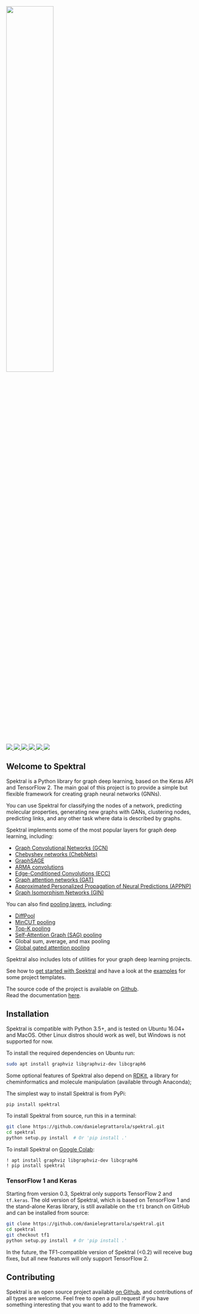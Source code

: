 <img src="https://danielegrattarola.github.io/spektral/img/logo_dark.svg" width="50%"/>
<br><br>
<a href="https://pypi.python.org/pypi/spektral/">
    <img src="https://img.shields.io/pypi/pyversions/spektral.svg" style="width: auto !important" />
</a>
<a href="https://pypi.org/project/spektral/">
    <img src="https://badge.fury.io/py/spektral.svg" style="width: auto !important" />
</a>
<a href="https://travis-ci.org/danielegrattarola/spektral">
    <img src="https://travis-ci.org/danielegrattarola/spektral.svg?branch=master" style="width: auto !important" />
</a>
<a href="https://github.com/danielegrattarola/spektral/actions?query=workflow%3AExamples">
    <img src="https://github.com/danielegrattarola/spektral/workflows/Examples/badge.svg" style="width: auto !important" />
</a>                                                                                                                       
<a href="https://codecov.io/github/danielegrattarola/spektral?branch=develop">
    <img src="https://codecov.io/gh/danielegrattarola/spektral/branch/develop/graph/badge.svg" style="width: auto !important" />
</a>
<a href="https://github.com/danielegrattarola/spektral">
    <img src="https://img.shields.io/badge/contributions-welcome-brightgreen.svg?style=flat" style="width: auto !important" />
</a>

## Welcome to Spektral
Spektral is a Python library for graph deep learning, based on the Keras API and TensorFlow 2.
The main goal of this project is to provide a simple but flexible framework for creating graph neural networks (GNNs).

You can use Spektral for classifying the nodes of a network, predicting molecular properties, generating new graphs with GANs, clustering nodes, predicting links, and any other task where data is described by graphs. 

Spektral implements some of the most popular layers for graph deep learning, including: 

- [Graph Convolutional Networks (GCN)](https://arxiv.org/abs/1609.02907)
- [Chebyshev networks (ChebNets)](https://arxiv.org/abs/1606.09375)
- [GraphSAGE](https://arxiv.org/abs/1706.02216)
- [ARMA convolutions](https://arxiv.org/abs/1901.01343)
- [Edge-Conditioned Convolutions (ECC)](https://arxiv.org/abs/1704.02901)
- [Graph attention networks (GAT)](https://arxiv.org/abs/1710.10903)
- [Approximated Personalized Propagation of Neural Predictions (APPNP)](https://arxiv.org/abs/1810.05997)
- [Graph Isomorphism Networks (GIN)](https://arxiv.org/abs/1810.00826)

You can also find [pooling layers](https://danielegrattarola.github.io/spektral/layers/pooling/), including:

- [DiffPool](https://arxiv.org/abs/1806.08804)
- [MinCUT pooling](https://arxiv.org/abs/1907.00481)
- [Top-K pooling](http://proceedings.mlr.press/v97/gao19a/gao19a.pdf)
- [Self-Attention Graph (SAG) pooling](https://arxiv.org/abs/1904.08082)
- Global sum, average, and max pooling
- [Global gated attention pooling](https://arxiv.org/abs/1511.05493)

Spektral also includes lots of utilities for your graph deep learning projects.  

See how to [get started with Spektral](https://danielegrattarola.github.io/spektral/getting-started/) and have a look at the [examples](https://danielegrattarola.github.io/spektral/examples/) for some project templates.

The source code of the project is available on [Github](https://github.com/danielegrattarola/spektral).  
Read the documentation [here](https://spektral.graphneural.network).

## Installation
Spektral is compatible with Python 3.5+, and is tested on Ubuntu 16.04+ and MacOS. 
Other Linux distros should work as well, but Windows is not supported for now. 

To install the required dependencies on Ubuntu run:

```bash
sudo apt install graphviz libgraphviz-dev libcgraph6
```

Some optional features of Spektral also depend on [RDKit](http://www.rdkit.org/docs/index.html), 
a library for cheminformatics and molecule manipulation (available through 
Anaconda);

The simplest way to install Spektral is from PyPi: 

```bash
pip install spektral
```

To install Spektral from source, run this in a terminal:

```bash
git clone https://github.com/danielegrattarola/spektral.git
cd spektral
python setup.py install  # Or 'pip install .'
```

To install Spektral on [Google Colab](https://colab.research.google.com/):

```jupyter
! apt install graphviz libgraphviz-dev libcgraph6
! pip install spektral
```

### TensorFlow 1 and Keras
Starting from version 0.3, Spektral only supports TensorFlow 2 and `tf.keras`.
The old version of Spektral, which is based on TensorFlow 1 and the stand-alone Keras library, is still available on the `tf1` branch on GitHub and can be installed from source:

```bash
git clone https://github.com/danielegrattarola/spektral.git
cd spektral
git checkout tf1
python setup.py install  # Or 'pip install .'
```

In the future, the TF1-compatible version of Spektral (<0.2) will receive bug fixes, but all new features will only support TensorFlow 2.   

## Contributing
Spektral is an open source project available [on Github](https://github.com/danielegrattarola/spektral), and contributions of all types are welcome. Feel free to open a pull request if you have something interesting that you want to add to the framework.
